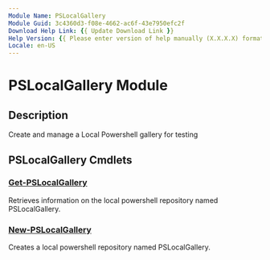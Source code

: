 ```yaml
---
Module Name: PSLocalGallery
Module Guid: 3c4360d3-f08e-4662-ac6f-43e7950efc2f
Download Help Link: {{ Update Download Link }}
Help Version: {{ Please enter version of help manually (X.X.X.X) format }}
Locale: en-US
---
```


# PSLocalGallery Module
## Description
Create and manage a Local Powershell gallery for testing

## PSLocalGallery Cmdlets
### [Get-PSLocalGallery](Get-PSLocalGallery.md)
Retrieves information on the local powershell repository named PSLocalGallery.

### [New-PSLocalGallery](New-PSLocalGallery.md)
Creates a local powershell repository named PSLocalGallery.

